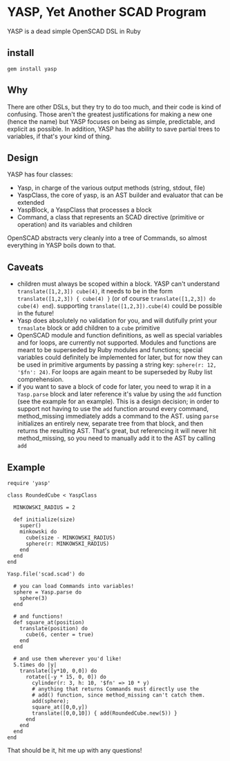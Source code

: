 # YASP, Yet Another SCAD Program

YASP is a dead simple OpenSCAD DSL in Ruby

## install

`gem install yasp`

## Why

There are other DSLs, but they try to do too much, and their code is kind of confusing. Those aren't the greatest justifications for making a new one (hence the name) but YASP focuses on being as simple, predictable, and explicit as possible. In addition, YASP has the ability to save partial trees to variables, if that's your kind of thing.

## Design

YASP has four classes:
* Yasp, in charge of the various output methods (string, stdout, file)
* YaspClass, the core of yasp, is an AST builder and evaluator that can be extended
* YaspBlock, a YaspClass that processes a block
* Command, a class that represents an SCAD directive (primitive or operation) and its variables and children

OpenSCAD abstracts very cleanly into a tree of Commands, so almost everything in YASP boils down to that.

## Caveats

* children must always be scoped within a block. YASP can't understand `translate([1,2,3]) cube(4)`, it needs to be in the form `translate([1,2,3]) { cube(4) }` (or of course `translate([1,2,3]) do cube(4) end`). supporting `translate([1,2,3]).cube(4)` could be possible in the future!
* Yasp does absolutely no validation for you, and will dutifully print your `trnaslate` block or add children to a `cube` primitive
* OpenSCAD module and function definitions, as well as special variables and for loops, are currently not supported. Modules and functions are meant to be superseded by Ruby modules and functions; special variables could definitely be implemented for later, but for now they can be used in primitive arguments by passing a string key: `sphere(r: 12, '$fn': 24)`. For loops are again meant to be superseded by Ruby list comprehension.
* if you want to save a block of code for later, you need to wrap it in a `Yasp.parse` block and later reference it's value by using the `add` function (see the example for an example). This is a design decision; in order to support not having to use the `add` function around every command, method_missing immediately adds a command to the AST. using `parse` initializes an entirely new, separate tree from that block, and then returns the resulting AST. That's great, but referencing it will never hit method_missing, so you need to manually add it to the AST by calling `add`

## Example

```
require 'yasp'

class RoundedCube < YaspClass

  MINKOWSKI_RADIUS = 2

  def initialize(size)
    super()
    minkowski do
      cube(size - MINKOWSKI_RADIUS)
      sphere(r: MINKOWSKI_RADIUS)
    end
  end
end

Yasp.file('scad.scad') do

  # you can load Commands into variables!
  sphere = Yasp.parse do
    sphere(3)
  end

  # and functions!
  def square_at(position)
    translate(position) do
      cube(6, center = true)
    end
  end

  # and use them wherever you'd like!
  5.times do |y|
    translate([y*10, 0,0]) do
      rotate([-y * 15, 0, 0]) do
        cylinder(r: 3, h: 10, '$fn' => 10 * y)
        # anything that returns Commands must directly use the
        # add() function, since method_missing can't catch them.
        add(sphere);
        square_at([0,0,y])
        translate([0,0,10]) { add(RoundedCube.new(5)) }
      end
    end
  end
end
```

That should be it, hit me up with any questions!
